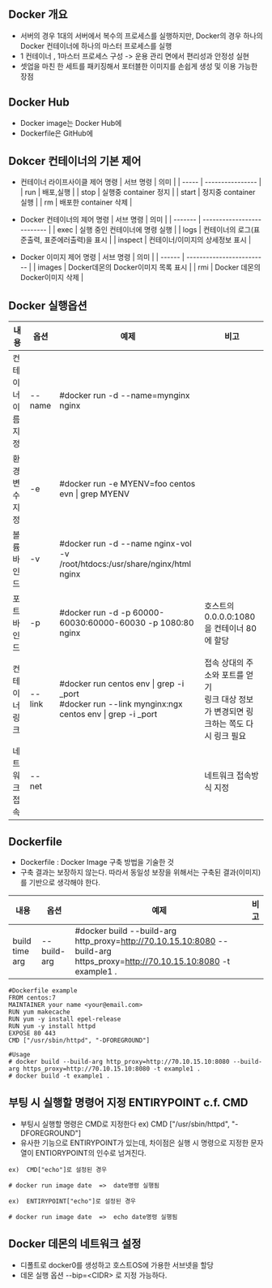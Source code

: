 
## Docker 개요

- 서버의 경우 1대의 서버에서 복수의 프로세스를 실행하지만, Docker의 경우 하나의 Docker 컨테이너에 하나의 마스터 프로세스를 실행
- 1 컨테이너 , 1마스터 프로세스 구성 -> 운용 관리 면에서 편리성과 안정성 실현
- 셋업을 마친 한 세트를 패키징해서 포터블한 이미지를 손쉽게 생성 및 이용 가능한 장점

## Docker Hub

- Docker image는 Docker Hub에
- Dockerfile은 GitHub에


## Dokcer 컨테이너의 기본 제어

- 컨테이너 라이프사이클 제어 명령
    | 서브 명령 | 의미               |
    | ----- | ---------------- |
    | run   | 배포,실행            |
    | stop  | 실행중 container 정지 |
    | start | 정지중 container 실행 |
    | rm    | 배포한 container 삭제 |

- Docker 컨테이너의 제어 명령
    | 서브 명령   | 의미                         |
    | ------- | -------------------------- |
    | exec    | 실행 중인 컨테이너에 명령 실행          |
    | logs    | 컨테이너의 로그(표준출력, 표준에러출력)을 표시 |
    | inspect | 컨테이너/이미지의 상세정보 표시          |


- Docker 이미지 제어 명령
    | 서브 명령  | 의미                        |
    | ------ | ------------------------- |
    | images | Docker데몬의 Docker이미지 목록 표시 |
    | rmi    | Docker 데몬의 Docker이미지 삭제   |


## Docker 실행옵션

| 내용         | 옵션           | 예제                                                                                                       | 비고                                                      |
| ---------- | ------------ | -------------------------------------------------------------------------------------------------------- | ------------------------------------------------------- |
| 컨테이너 이름 지정 | --name       | #docker run -d --name=mynginx nginx                                                                      |
| 환경변수 지정    | -e           | #docker run -e MYENV=foo centos evn \| grep MYENV                                                        |
| 볼륨 바인드     | -v           | #docker run -d --name nginx-vol -v /root/htdocs:/usr/share/nginx/html nginx                              |
| 포트 바인드     | -p           | #docker run -d -p 60000-60030:60000-60030 -p 1080:80 nginx                                               | 호스트의 0.0.0.0:1080을 컨테이너 80에 할당                          |
| 컨테이너 링크    | --link       | #docker run centos env \| grep -i _port </br> #docker run --link mynginx:ngx centos env \| grep -i _port | 접속 상대의 주소와 포트를 얻기 </br> 링크 대상 정보가 변경되면 링크하는 쪽도 다시 링크 필요 |
| 네트워크 접속    | --net        |                                                                                                          | 네트워크 접속방식 지정                                            |


## Dockerfile
- Dockerfile : Docker Image 구축 방법을 기술한 것
- 구축 결과는 보장하지 않는다. 따라서 동일성 보장을 위해서는 구축된 결과(이미지)를 기반으로 생각해야 한다.

| 내용             | 옵션          | 예제                                                                                                                         | 비고  |
| -------------- | ----------- | -------------------------------------------------------------------------------------------------------------------------- | --- |
| build time arg | --build-arg | #docker build --build-arg http_proxy=http://70.10.15.10:8080 --build-arg https_proxy=http://70.10.15.10:8080 -t example1 . |


```
#Dockerfile example
FROM centos:7
MAINTAINER your name <your@email.com>
RUN yum makecache
RUN yum -y install epel-release
RUN yum -y install httpd
EXPOSE 80 443
CMD ["/usr/sbin/httpd", "-DFOREGROUND"]

#Usage
# docker build --build-arg http_proxy=http://70.10.15.10:8080 --build-arg https_proxy=http://70.10.15.10:8080 -t example1 .
# docker build -t example1 .
```

## 부팅 시 실행할 명령어 지정 ENTIRYPOINT c.f. CMD
- 부팅시 실행할 명령은 CMD로 지정한다 ex) CMD ["/usr/sbin/httpd", "-DFOREGROUND"]
- 유사한 기능으로 ENTIRYPOINT가 있는데, 차이점은 실행 시 명령으로 지정한 문자열이 ENTIORYPOINT의 인수로 넘겨진다.
  
```
ex)  CMD["echo"]로 설정된 경우

# docker run image date  =>  date명령 실행됨
```

```
ex)  ENTIRYPOINT["echo"]로 설정된 경우

# docker run image date  =>  echo date명령 실행됨
```

## Docker 데몬의 네트워크 설정
- 디폴트로 docker0를 생성하고 호스트OS에 가용한 서브넷을 할당
- 데몬 실행 옵션 --bip=\<CIDR> 로 지정 가능하다.